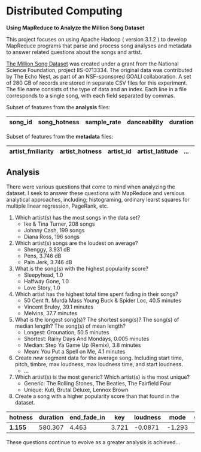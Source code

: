 # Distributed Computing
**Using MapReduce to Analyze the Million Song Dataset**

This project focuses on using Apache Hadoop ( version 3.1.2 ) to develop MapReduce programs that parse and process song analyses and metadata to answer related questions about the songs and artist.

[The Million Song Dataset](https://labrosa.ee.columbia.edu/millionsong/) was created under a grant from the National Science Foundation, project IIS-0713334. The original data was contributed by The Echo Nest, as part of an NSF-sponsored GOALI collaboration. A set of 280 GB of records are stored in separate CSV files for this experiment. The file name consists of the type of data and an index. Each line in a file corresponds to a single song, with each field separated by commas.

Subset of features from the **analysis** files:

| song_id | song_hotness | sample_rate | danceability | duration | key | loudness | ... | tempo | segments_pitches |
|---------|--------------|-------------|--------------|----------|-----|----------|-----|-------|------------------|

Subset of features from the **metadata** files:

| artist_fmiliarity | artist_hotness | artist_id | artist_latitude | ... | song_id | title | similar_artists | year |
|-------------------|----------------|-----------|-----------------|-----|---------|-------|-----------------|------|

## Analysis

There were various questions that come to mind when analyzing the dataset. I seek to answer these questions with MapReduce and versious analytical approaches, including; histograming, ordinary learst squares for multiple linear regression, PageRank, etc.

1. Which artist(s) has the most songs in the data set?
    - Ike & Tina Turner, 208 songs
    - Johnny Cash, 199 songs
    - Diana Ross, 196 songs
2. Which artist(s) songs are the loudest on average?
    - Shenggy, 3.931 dB
    - Pens, 3.746 dB
    - Pain Jerk, 3.746 dB
3. What is the song(s) with the highest popularity score?
    - Sleepyhead, 1.0
    - Halfway Gone, 1.0
    - Love Story, 1.0
4. Which artist has the highest total time spent fading in their songs?
    - 50 Cent ft. Murda Mass Young Buck & Spider Loc, 40.5 minutes
    - Vincent Bruley, 39.1 minutes
    - Melvins, 37.7 minutes
5. What is the longest song(s)? The shortest song(s)? The song(s) of median length? The song(s) of mean length?
    - Longest: Grounation, 50.5 minutes
    - Shortest: Rainy Days And Mondays, 0.005 minutes
    - Median: Step Ya Game Up (Remix), 3.8 minutes
    - Mean: You Put a Spell on Me, 4.1 minutes
6. Create *new* segment data for the average song. Including start time, pitch, timbre, max loudness, max loudness time, and start loudness.
    - ...
7. Which artist(s) is the most generic? Which artist(s) is the most unique?
    - Generic: The Rolling Stones, The Beatles, The Fairfield Four
    - Unique: Kuti, Brutal Deluxe, Lennox Brown
8. Create a song with a higher popularity score than that found in the dataset.  

**hotness** | duration | end_fade_in | key | loudness | mode | start_fade_out | tempo | time_sign 
---|---|---|---|---|---|---|---|---
**1.155** | 580.307 | 4.463 | 3.721 | -0.0871 | -1.293 | -518.386 | 171.054 | -0.318

These questions continue to evolve as a greater analysis is achieved...
